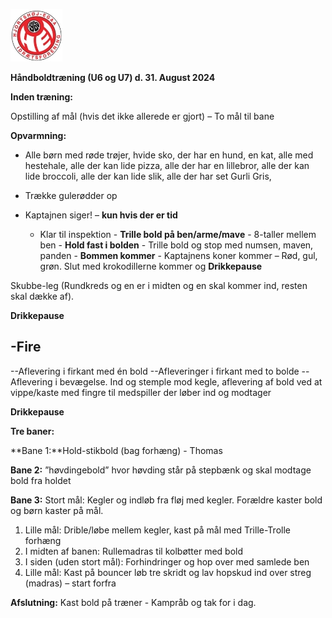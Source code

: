 ﻿![Billedresultat for hei hÃ¥ndbold logo](../../Billeder//HEILOGO.jpeg)

**Håndboldtræning (U6 og U7) d. 31. August 2024**

**Inden træning:** 

Opstilling af mål (hvis det ikke allerede er gjort) – To mål til bane

**Opvarmning:**

- Alle børn med røde trøjer, hvide sko, der har en hund, en kat, alle med hestehale, alle der kan lide pizza, alle der har en lillebror, alle der kan lide broccoli, alle der kan lide slik, alle der har set Gurli Gris,  
- Trække gulerødder op


- Kaptajnen siger! – **kun hvis der er tid**
  - Klar til inspektion - **Trille bold på ben/arme/mave** - 8-taller mellem ben - **Hold fast i bolden** - Trille bold og stop med numsen, maven, panden - **Bommen kommer** - Kaptajnens koner kommer – Rød, gul, grøn. Slut med krokodillerne kommer og **Drikkepause**


Skubbe-leg (Rundkreds og en er i midten og en skal kommer ind, resten skal dække af).

**Drikkepause**

-Fire
---
--Aflevering i firkant med én bold
--Afleveringer i firkant med to bolde
--Aflevering i bevægelse. Ind og stemple mod kegle, aflevering af bold ved at vippe/kaste med fingre til medspiller der løber ind og modtager

**Drikkepause**

**Tre baner:** 

**Bane 1:**Hold-stikbold (bag forhæng) - Thomas

**Bane 2:** ”høvdingebold” hvor høvding står på stepbænk og skal modtage bold fra holdet

**Bane 3:** Stort mål: Kegler og indløb fra fløj med kegler. Forældre kaster bold og børn kaster på mål.

1. Lille mål:  Drible/løbe mellem kegler, kast på mål med Trille-Trolle forhæng 
1. I midten af banen: Rullemadras til kolbøtter med bold
1. I siden (uden stort mål): Forhindringer og hop over med samlede ben
1. Lille mål: Kast på bouncer løb tre skridt og lav hopskud ind over streg (madras) – start forfra

**Afslutning:** Kast bold på træner - Kampråb og tak for i dag.  
